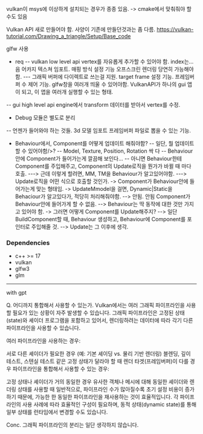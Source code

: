 
vulkan이 msys에 이상하게 설치되는 경우가 종종 있음.
-> cmake에서 맞춰줘야 할 수도 있음

Vulkan API 새로 만들어야 함.
사양이 기존에 만들던것과는 좀 다름.
https://vulkan-tutorial.com/Drawing_a_triangle/Setup/Base_code


glfw 사용

- req
-- vulkan low level api
vertex를 자유롭게 추가할 수 있어야 함.
index는... 음 어카지
텍스쳐 임포트. 매핑 방식 설정 기능
오프스크린 렌더링 당연히 가능해야함.
--- 그래픽 버퍼에 다이렉트로 쓰는걸 지원.
target frame 설정 기능.
프레임버퍼 수 제어 기능.
glfw창을 여러개 띄울 수 있어야함. VulkanAPI가 하나의 gui 앱이 되고, 이 앱을 여러개 실행할 수 있는 형태.

-- gui high level api
engine에서 transform 데이터를 받아서 vertex를 수정.

- Debug 모듈은 별도로 분리

-- 언젠가 들어와야 하는 것들.
3d 모델 임포트
프레임버퍼 파일로 뽑을 수 있는 기능.

- Behaviour에서, Component를 어떻게 업데이트 해줘야함?
-- 일단, 뭘 업데이트 할 수 있어야함/>?
-- Model, Texture, Position, Rotation 싹 다
-- Behaviour 안에 Component가 들어가는게 깔끔해 보인다...
-- 아니면 Behaviour한테 Component를 주입해주고, Component의 Update로직을 뭔가가 바뀔 때 마다 호출.
---> 근데 이렇게 할려면, MM, TM을 Behaviour가 알고있어야함.
---> Update로직을 어떤 식으로 호출할 것인가.
-> Component가 Behaviour안에 들어가는게 맞는 형태임.
-> UpdateMmodel을 걸면, Dynamic|Static을 Behaciour가 알고있다가, 적당히 처리해줘야함.
--> 안됨. 안됨 Component가 Behaviour안에 들어가게 할 수 없음.
--> Behaviour는 딱 동작에 대한 것만 가지고 있어야 함.
-> 그러면 어떻게 Component를 Update해주지?
--> 일단 BuildComponent할 때, Behaviour 생성하고, Behaviour에 Component를 포인터로 주입해줄 것.
--> Update는 그 이후에 생각.

### Dependencies
- c++ >= 17
- vulkan
- glfw3
- glm

----
with gpt

Q. 어디까지 통합해서 사용할 수 있는가.
Vulkan에서는 여러 그래픽 파이프라인을 사용할 필요가 있는 상황이 자주 발생할 수 있습니다. 그래픽 파이프라인은 고정된 상태(state)와 셰이더 프로그램을 포함하고 있어서, 렌더링하려는 데이터에 따라 각기 다른 파이프라인을 사용할 수 있습니다.

여러 파이프라인을 사용하는 경우:

서로 다른 셰이더가 필요한 경우 (예: 기본 셰이딩 vs. 물리 기반 렌더링)
블렌딩, 깊이 테스트, 스텐실 테스트 같은 고정 상태가 달라야 할 때
렌더 타겟(프레임버퍼)이 다를 경우
파이프라인을 통합해서 사용할 수 있는 경우:

고정 상태나 셰이더가 거의 동일한 경우
유사한 객체나 메시에 대해 동일한 셰이더와 렌더링 상태를 사용할 때
일반적으로, 파이프라인 수가 많아질수록 초기 설정 비용이 증가하기 때문에, 가능한 한 동일한 파이프라인을 재사용하는 것이 효율적입니다. 각 파이프라인의 사용 사례에 따라 효율적인 구성이 필요하며, 동적 상태(dynamic state)를 통해 일부 상태를 런타임에서 변경할 수도 있습니다.

Conc. 그래픽 파이프라인의 분리는 일단 생각하지 않습니다.